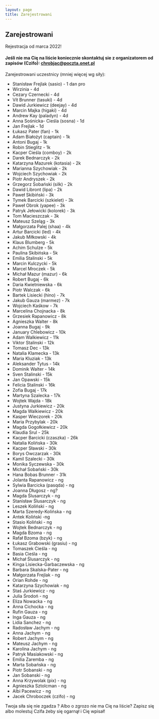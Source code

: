 ```yaml
---
layout: page
title: Zarejestrowani
---
```


## Zarejestrowani

Rejestracja od marca 2022!

#### Jeśli nie ma Cię na liście koniecznie skontaktuj sie z organizatorem od zapisów (Czifo): chrobjac@poczta.onet.pl

Zarejestrowani uczestnicy (mniej więcej wg siły):

- Stanisław Frejlak (sasio) - 1 dan pro
- Wirzinia - 4d
- Cezary Czernecki - 4d
- Vít Brunner (tasuki) - 4d
- Dawid Jurkiewicz (deejay) - 4d
- Marcin Majka (higaki) - 4d
- Andrew Kay (paladyn) - 4d
- Anna Sośnicka- Cieśla (sosna) - 1d
- Jan Frejlak - 1d
- Łukasz Pater (fan) - 1k
- Adam Białożyt (captain) - 1k
- Antoni Bugaj - 1k
- Robin Stieglitz - 1k
- Kacper Cieśla (comboy) - 2k
- Darek Bednarczyk - 2k
- Katarzyna Mazurek (kotasia) - 2k
- Marianna Szychowiak - 2k
- Wojciech Szychowiak - 2k
- Piotr Andryszek - 2k
- Grzegorz Sobański (silk) - 2k
- Dawid Libront (lipa) - 2k
- Paweł Skibiński - 3k
- Tymek Barcicki (szkielet) - 3k
- Paweł Obrok (yapee) - 3k
- Patryk Jełowicki (kolorek) - 3k
- Tom Macieszczak - 3k
- Mateusz Szeląg - 3k
- Małgorzata Palej (shaa) - 4k
- Artur Barcicki (led) - 4k
- Jakub Miłkowski - 4k
- Klaus Blumberg - 5k
- Achim Schulze - 5k
- Paulina Skibińska - 5k
- Emilia Stalinski - 5k
- Marcin Kulczycki - 5k
- Marcel Mroczek - 5k
- Michał Mazur (mazur) - 6k
- Robert Bugaj - 6k
- Daria Kwietniewska - 6k
- Piotr Walczak - 6k
- Bartek Lisiecki (hino) - 7k
- Jakub Gauza (marmez) - 7k
- Wojciech Kaśkow - 7k
- Marcelina Chojnacka - 8k
- Grzesiek Rapanowicz - 8k
- Agnieszka Walter - 8k
- Joanna Bugaj - 9k
- January Chlebowicz - 10k
- Adam Walkiewicz - 11k
- Viktor Stalinski - 12k
- Tomasz Dec - 13k
- Natalia Klamecka - 13k
- Maria Kluziak - 13k
- Aleksander Tytus - 14k
- Dominik Walter - 14k
- Sven Stalinski - 15k
- Jan Opawski - 15k
- Felicia Stalinski - 16k
- Zofia Bugaj - 17k
- Martyna Szalecka - 17k
- Wojtek Wajda - 18k
- Justyna Jurkiewicz - 20k
- Magda Walkiewicz - 20k
- Kasper Wieczorek - 20k
- Maria Przybylak - 20k
- Magda Gogołkiewicz - 20k
- Klaudia Srul - 25k
- Kacper Barcicki (czaszka) - 26k
- Natalia Kolińska - 30k
- Kacper Sławski - 30k
- Borys Owczarzak - 30k
- Kamil Szalecki - 30k
- Monika Syczewska - 30k
- Michał Sobański - 30k
- Hana Bobas Brunner - 31k
- Jolanta Rapanowicz - ng
- Sylwia Barcicka (pasqda) - ng
- Joanna Długosz - ng?
- Magda Ślusarczyk - ng
- Stanisław Ślusarczyk - ng
- Leszek Koliński - ng
- Marta Szeredy-Kolińska - ng
- Antek Koliński -ng
- Stasio Koliński - ng
- Wojtek Bednarczyk - ng
- Magda Bzoma - ng
- Rafał Bzoma (bzyk) - ng
- Łukasz Grabowski (grasiu) - ng
- Tomaszek Cieśla - ng
- Basia Cieśla - ng
- Michał Ślusarczyk - ng 
- Kinga Lisiecka-Garbaczewska - ng
- Barbara Skalska-Pater - ng
- Małgorzata Frejlak - ng
- Orian Rohde - ng
- Katarzyna Szychowiak - ng
- Staś Jurkiewicz - ng
- Julia Środoń - ng
- Eliza Nowacka - ng
- Anna Cichocka - ng
- Rufin Gauza - ng
- Inga Gauza - ng
- Lidia Sanchez - ng
- Radosław Jachym - ng
- Anna Jachym - ng
- Robert Jachym - ng
- Mateusz Jachym - ng
- Karolina Jachym - ng
- Patryk Masiakowski - ng
- Emilia Zaremba - ng
- Marta Sobańska - ng
- Piotr Sobanski - ng
- Jan Sobanski - ng
- Anna Krzywolak (pix) - ng
- Agnieszka Sztolcman - ng
- Albi Pacewicz - ng
- Jacek Chroboczek (czifo) - ng


Twoja siła się nie zgadza ? 
Albo o zgrozo nie ma Cię na liście? Zapisz się albo molestuj Czifa żeby się ogarnął i Cię wpisał!
